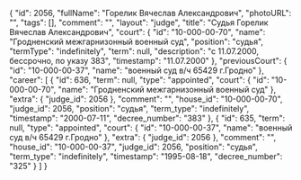 {
    "id": 2056,
    "fullName": "Горелик Вячеслав Александрович",
    "photoURL": "",
    "tags": [],
    "comment": "",
    "layout": "judge",
    "title": "Судья Горелик Вячеслав Александрович",
    "court": {
        "id": "10-000-00-70",
        "name": "Гродненский межгарнизонный военный суд",
        "position": "судья",
        "termType": "indefinitely",
        "term": null,
        "description": "c 11.07.2000, бессрочно, по указу 383",
        "timestamp": "11.07.2000"
    },
    "previousCourt": {
        "id": "10-000-00-37",
        "name": "военный суд в/ч 65429 г.Гродно"
    },
    "career": [
        {
            "id": 636,
            "term": null,
            "type": "appointed",
            "court": {
                "id": "10-000-00-70",
                "name": "Гродненский межгарнизонный военный суд"
            },
            "extra": {
                "judge_id": 2056
            },
            "comment": "",
            "house_id": "10-000-00-70",
            "judge_id": 2056,
            "position": "судья",
            "term_type": "indefinitely",
            "timestamp": "2000-07-11",
            "decree_number": "383"
        },
        {
            "id": 635,
            "term": null,
            "type": "appointed",
            "court": {
                "id": "10-000-00-37",
                "name": "военный суд в/ч 65429 г.Гродно"
            },
            "extra": {
                "judge_id": 2056
            },
            "comment": "",
            "house_id": "10-000-00-37",
            "judge_id": 2056,
            "position": "судья",
            "term_type": "indefinitely",
            "timestamp": "1995-08-18",
            "decree_number": "325"
        }
    ]
}